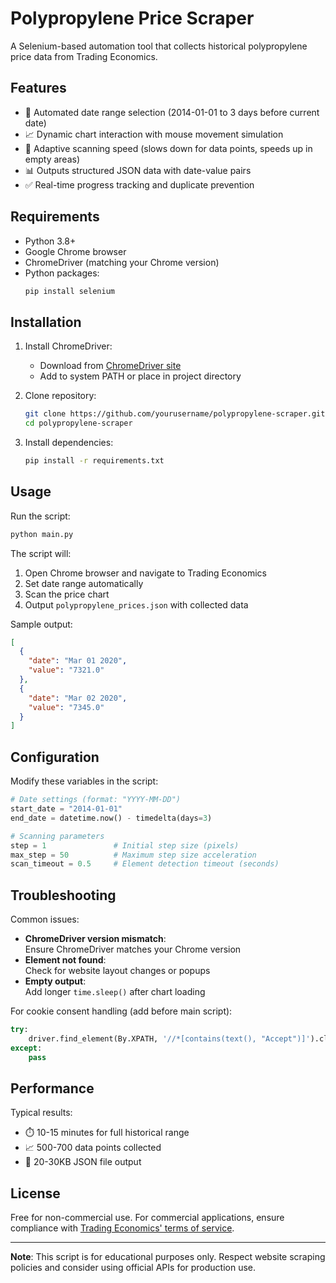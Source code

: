 # Polypropylene Price Scraper

A Selenium-based automation tool that collects historical polypropylene price data from Trading Economics.

## Features

- 📅 Automated date range selection (2014-01-01 to 3 days before current date)
- 📈 Dynamic chart interaction with mouse movement simulation
- 🚀 Adaptive scanning speed (slows down for data points, speeds up in empty areas)
- 📊 Outputs structured JSON data with date-value pairs
- ✅ Real-time progress tracking and duplicate prevention

## Requirements

- Python 3.8+
- Google Chrome browser
- ChromeDriver (matching your Chrome version)
- Python packages:
  ```bash
  pip install selenium


## Installation

1. Install ChromeDriver:
   - Download from [ChromeDriver site](https://sites.google.com/chromium.org/driver/)
   - Add to system PATH or place in project directory

2. Clone repository:
   ```bash
   git clone https://github.com/yourusername/polypropylene-scraper.git
   cd polypropylene-scraper
   ```

3. Install dependencies:
   ```bash
   pip install -r requirements.txt
   ```

## Usage

Run the script:
```bash
python main.py
```

The script will:
1. Open Chrome browser and navigate to Trading Economics
2. Set date range automatically
3. Scan the price chart
4. Output `polypropylene_prices.json` with collected data

Sample output:
```json
[
  {
    "date": "Mar 01 2020",
    "value": "7321.0"
  },
  {
    "date": "Mar 02 2020",
    "value": "7345.0"
  }
]
```

## Configuration

Modify these variables in the script:
```python
# Date settings (format: "YYYY-MM-DD")
start_date = "2014-01-01"
end_date = datetime.now() - timedelta(days=3)

# Scanning parameters
step = 1               # Initial step size (pixels)
max_step = 50          # Maximum step size acceleration
scan_timeout = 0.5     # Element detection timeout (seconds)
```

## Troubleshooting

Common issues:
- **ChromeDriver version mismatch**:  
  Ensure ChromeDriver matches your Chrome version
- **Element not found**:  
  Check for website layout changes or popups
- **Empty output**:  
  Add longer `time.sleep()` after chart loading

For cookie consent handling (add before main script):
```python
try:
    driver.find_element(By.XPATH, '//*[contains(text(), "Accept")]').click()
except:
    pass
```

## Performance

Typical results:
- ⏱️ 10-15 minutes for full historical range
- 📈 500-700 data points collected
- 💾 20-30KB JSON file output

## License

Free for non-commercial use. For commercial applications, ensure compliance with [Trading Economics' terms of service](https://tradingeconomics.com/terms-of-service).

---
**Note**: This script is for educational purposes only. Respect website scraping policies and consider using official APIs for production use.
```
